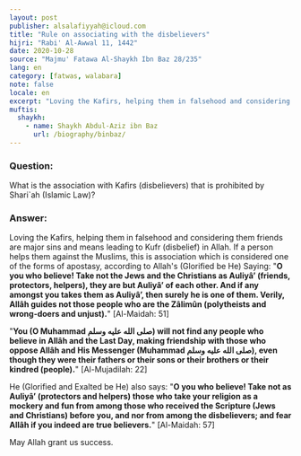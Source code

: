 ```yaml
---
layout: post
publisher: alsalafiyyah@icloud.com
title: "Rule on associating with the disbelievers"
hijri: "Rabi' Al-Awwal 11, 1442"
date: 2020-10-28
source: "Majmu' Fatawa Al-Shaykh Ibn Baz 28/235"
lang: en
category: [fatwas, walabara]
note: false
locale: en
excerpt: "Loving the Kafirs, helping them in falsehood and considering them friends are major sins and means leading to disbelief in Allah. If a person helps them against the Muslims, this is association which is considered one of the forms of apostasy."
muftis:
  shaykh: 
    - name: Shaykh Abdul-Aziz ibn Baz
      url: /biography/binbaz/
---
```


### Question: 

What is the association with Kafirs (disbelievers) that is prohibited by Shari`ah (Islamic Law)?

### Answer: 

Loving the Kafirs, helping them in falsehood and considering them friends are major sins and means leading to Kufr (disbelief) in Allah. If a person helps them against the Muslims, this is association which is considered one of the forms of apostasy, according to Allah's (Glorified be He) Saying: "**O you who believe! Take not the Jews and the Christians as Auliyâ’ (friends, protectors, helpers), they are but Auliyâ’ of each other. And if any amongst you takes them as Auliyâ’, then surely he is one of them. Verily, Allâh guides not those people who are the Zâlimûn (polytheists and wrong-doers and unjust).**" [Al-Maidah: 51]

"**You (O Muhammad صلى الله عليه وسلم) will not find any people who believe in Allâh and the Last Day, making friendship with those who oppose Allâh and His Messenger (Muhammad صلى الله عليه وسلم), even though they were their fathers or their sons or their brothers or their kindred (people).**" [Al-Mujadilah: 22]

He (Glorified and Exalted be He) also says: "**O you who believe! Take not as Auliyâ’ (protectors and helpers) those who take your religion as a mockery and fun from among those who received the Scripture (Jews and Christians) before you, and nor from among the disbelievers; and fear Allâh if you indeed are true believers.**" [Al-Maidah: 57]

May Allah grant us success. 
